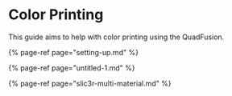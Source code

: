 # Color Printing

This guide aims to help with color printing using the QuadFusion.

{% page-ref page="setting-up.md" %}

{% page-ref page="untitled-1.md" %}

{% page-ref page="slic3r-multi-material.md" %}

